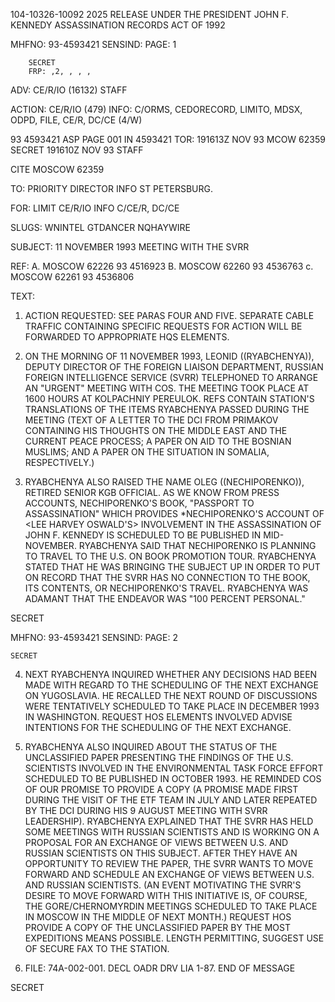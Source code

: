 104-10326-10092 2025 RELEASE UNDER THE PRESIDENT JOHN F. KENNEDY ASSASSINATION RECORDS ACT OF 1992

MHFNO: 93-4593421	 SENSIND:	 PAGE: 1

		SECRET
		FRP: ,2, , , ,
ADV: CE/R/IO (16132) STAFF

ACTION: CE/R/IO (479) INFO: C/ORMS, CEDORECORD, LIMITO, MDSX, ODPD, FILE,
CE/R, DC/CE (4/W)

93 4593421 ASP PAGE 001	 IN 4593421
		TOR: 191613Z NOV 93	MCOW 62359
SECRET 191610Z NOV 93 STAFF

CITE MOSCOW 62359

TO: PRIORITY DIRECTOR INFO ST PETERSBURG.

FOR: LIMIT CE/R/IO INFO C/CE/R, DC/CE

SLUGS: WNINTEL GTDANCER NQHAYWIRE

SUBJECT: 11 NOVEMBER 1993 MEETING WITH THE SVRR

REF: A. MOSCOW 62226 93 4516923
		B. MOSCOW 62260 93 4536763
		c. MOSCOW 62261 93 4536806

TEXT:

1. ACTION REQUESTED: SEE PARAS FOUR AND FIVE. SEPARATE
CABLE TRAFFIC CONTAINING SPECIFIC REQUESTS FOR ACTION WILL BE
FORWARDED TO APPROPRIATE HQS ELEMENTS.

2. ON THE MORNING OF 11 NOVEMBER 1993, LEONID
((RYABCHENYA)), DEPUTY DIRECTOR OF THE FOREIGN LIAISON
DEPARTMENT, RUSSIAN FOREIGN INTELLIGENCE SERVICE (SVRR)
TELEPHONED TO ARRANGE AN "URGENT" MEETING WITH COS. THE
MEETING TOOK PLACE AT 1600 HOURS AT KOLPACHNIY PEREULOK. REFS
CONTAIN STATION'S TRANSLATIONS OF THE ITEMS RYABCHENYA PASSED
DURING THE MEETING (TEXT OF A LETTER TO THE DCI FROM PRIMAKOV
CONTAINING HIS THOUGHTS ON THE MIDDLE EAST AND THE CURRENT
PEACE PROCESS; A PAPER ON AID TO THE BOSNIAN MUSLIMS; AND A
PAPER ON THE SITUATION IN SOMALIA, RESPECTIVELY.)

3. RYABCHENYA ALSO RAISED THE NAME OLEG ((NECHIPORENKO)),
RETIRED SENIOR KGB OFFICIAL. AS WE KNOW FROM PRESS ACCOUNTS,
NECHIPORENKO'S BOOK, "PASSPORT TO ASSASSINATION" WHICH PROVIDES
*NECHIPORENKO'S ACCOUNT OF <LEE HARVEY OSWALD'S> INVOLVEMENT IN
THE ASSASSINATION OF JOHN F. KENNEDY IS SCHEDULED TO BE
PUBLISHED IN MID-NOVEMBER. RYABCHENYA SAID THAT NECHIPORENKO
IS PLANNING TO TRAVEL TO THE U.S. ON BOOK PROMOTION TOUR.
RYABCHENYA STATED THAT HE WAS BRINGING THE SUBJECT UP IN ORDER
TO PUT ON RECORD THAT THE SVRR HAS NO CONNECTION TO THE BOOK,
ITS CONTENTS, OR NECHIPORENKO'S TRAVEL. RYABCHENYA WAS ADAMANT
THAT THE ENDEAVOR WAS "100 PERCENT PERSONAL."

SECRET

MHFNO: 93-4593421	 SENSIND:	 PAGE: 2

	SECRET

4. NEXT RYABCHENYA INQUIRED WHETHER ANY DECISIONS HAD BEEN
MADE WITH REGARD TO THE SCHEDULING OF THE NEXT EXCHANGE ON
YUGOSLAVIA. HE RECALLED THE NEXT ROUND OF DISCUSSIONS WERE
TENTATIVELY SCHEDULED TO TAKE PLACE IN DECEMBER 1993 IN
WASHINGTON. REQUEST HOS ELEMENTS INVOLVED ADVISE INTENTIONS
FOR THE SCHEDULING OF THE NEXT EXCHANGE.

5. RYABCHENYA ALSO INQUIRED ABOUT THE STATUS OF THE
UNCLASSIFIED PAPER PRESENTING THE FINDINGS OF THE U.S.
SCIENTISTS INVOLVED IN THE ENVIRONMENTAL TASK FORCE EFFORT
SCHEDULED TO BE PUBLISHED IN OCTOBER 1993. HE REMINDED COS OF
OUR PROMISE TO PROVIDE A COPY (A PROMISE MADE FIRST DURING THE
VISIT OF THE ETF TEAM IN JULY AND LATER REPEATED BY THE DCI
DURING HIS 9 AUGUST MEETING WITH SVRR LEADERSHIP). RYABCHENYA
EXPLAINED THAT THE SVRR HAS HELD SOME MEETINGS WITH RUSSIAN
SCIENTISTS AND IS WORKING ON A PROPOSAL FOR AN EXCHANGE OF
VIEWS BETWEEN U.S. AND RUSSIAN SCIENTISTS ON THIS SUBJECT.
AFTER THEY HAVE AN OPPORTUNITY TO REVIEW THE PAPER, THE SVRR
WANTS TO MOVE FORWARD AND SCHEDULE AN EXCHANGE OF VIEWS BETWEEN
U.S. AND RUSSIAN SCIENTISTS. (AN EVENT MOTIVATING THE SVRR'S
DESIRE TO MOVE FORWARD WITH THIS INITIATIVE IS, OF COURSE, THE
GORE/CHERNOMYRDIN MEETINGS SCHEDULED TO TAKE PLACE IN MOSCOW IN
THE MIDDLE OF NEXT MONTH.) REQUEST HOS PROVIDE A COPY OF THE
UNCLASSIFIED PAPER BY THE MOST EXPEDITIONS MEANS POSSIBLE.
LENGTH PERMITTING, SUGGEST USE OF SECURE FAX TO THE STATION.

5. FILE: 74A-002-001. DECL OADR DRV LIA 1-87.
END OF MESSAGE

SECRET

